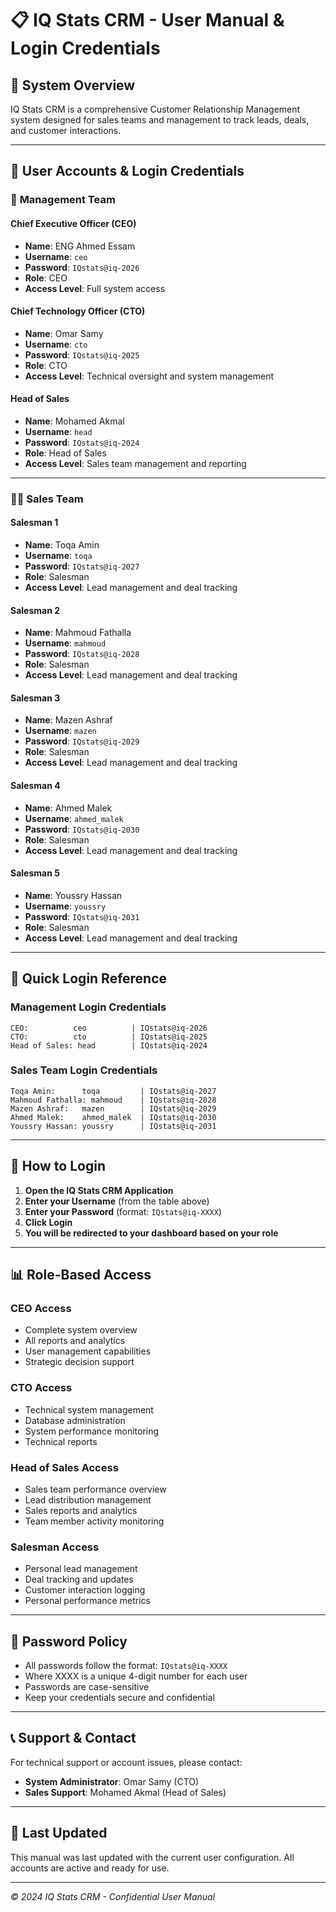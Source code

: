 # 📋 IQ Stats CRM - User Manual & Login Credentials

## 🚀 System Overview
IQ Stats CRM is a comprehensive Customer Relationship Management system designed for sales teams and management to track leads, deals, and customer interactions.

---

## 👥 User Accounts & Login Credentials

### 🏢 **Management Team**

#### **Chief Executive Officer (CEO)**
- **Name**: ENG Ahmed Essam
- **Username**: `ceo`
- **Password**: `IQstats@iq-2026`
- **Role**: CEO
- **Access Level**: Full system access

#### **Chief Technology Officer (CTO)**
- **Name**: Omar Samy
- **Username**: `cto`
- **Password**: `IQstats@iq-2025`
- **Role**: CTO
- **Access Level**: Technical oversight and system management

#### **Head of Sales**
- **Name**: Mohamed Akmal
- **Username**: `head`
- **Password**: `IQstats@iq-2024`
- **Role**: Head of Sales
- **Access Level**: Sales team management and reporting

---

### 👨‍💼 **Sales Team**

#### **Salesman 1**
- **Name**: Toqa Amin
- **Username**: `toqa`
- **Password**: `IQstats@iq-2027`
- **Role**: Salesman
- **Access Level**: Lead management and deal tracking

#### **Salesman 2**
- **Name**: Mahmoud Fathalla
- **Username**: `mahmoud`
- **Password**: `IQstats@iq-2028`
- **Role**: Salesman
- **Access Level**: Lead management and deal tracking

#### **Salesman 3**
- **Name**: Mazen Ashraf
- **Username**: `mazen`
- **Password**: `IQstats@iq-2029`
- **Role**: Salesman
- **Access Level**: Lead management and deal tracking

#### **Salesman 4**
- **Name**: Ahmed Malek
- **Username**: `ahmed_malek`
- **Password**: `IQstats@iq-2030`
- **Role**: Salesman
- **Access Level**: Lead management and deal tracking

#### **Salesman 5**
- **Name**: Youssry Hassan
- **Username**: `youssry`
- **Password**: `IQstats@iq-2031`
- **Role**: Salesman
- **Access Level**: Lead management and deal tracking

---

## 🔐 **Quick Login Reference**

### **Management Login Credentials**
```
CEO:          ceo          | IQstats@iq-2026
CTO:          cto          | IQstats@iq-2025
Head of Sales: head        | IQstats@iq-2024
```

### **Sales Team Login Credentials**
```
Toqa Amin:      toqa         | IQstats@iq-2027
Mahmoud Fathalla: mahmoud    | IQstats@iq-2028
Mazen Ashraf:   mazen        | IQstats@iq-2029
Ahmed Malek:    ahmed_malek  | IQstats@iq-2030
Youssry Hassan: youssry      | IQstats@iq-2031
```

---

## 🎯 **How to Login**

1. **Open the IQ Stats CRM Application**
2. **Enter your Username** (from the table above)
3. **Enter your Password** (format: `IQstats@iq-XXXX`)
4. **Click Login**
5. **You will be redirected to your dashboard based on your role**

---

## 📊 **Role-Based Access**

### **CEO Access**
- Complete system overview
- All reports and analytics
- User management capabilities
- Strategic decision support

### **CTO Access**
- Technical system management
- Database administration
- System performance monitoring
- Technical reports

### **Head of Sales Access**
- Sales team performance overview
- Lead distribution management
- Sales reports and analytics
- Team member activity monitoring

### **Salesman Access**
- Personal lead management
- Deal tracking and updates
- Customer interaction logging
- Personal performance metrics

---

## 🔧 **Password Policy**
- All passwords follow the format: `IQstats@iq-XXXX`
- Where XXXX is a unique 4-digit number for each user
- Passwords are case-sensitive
- Keep your credentials secure and confidential

---

## 📞 **Support & Contact**
For technical support or account issues, please contact:
- **System Administrator**: Omar Samy (CTO)
- **Sales Support**: Mohamed Akmal (Head of Sales)

---

## 🔄 **Last Updated**
This manual was last updated with the current user configuration.
All accounts are active and ready for use.

---

*© 2024 IQ Stats CRM - Confidential User Manual*